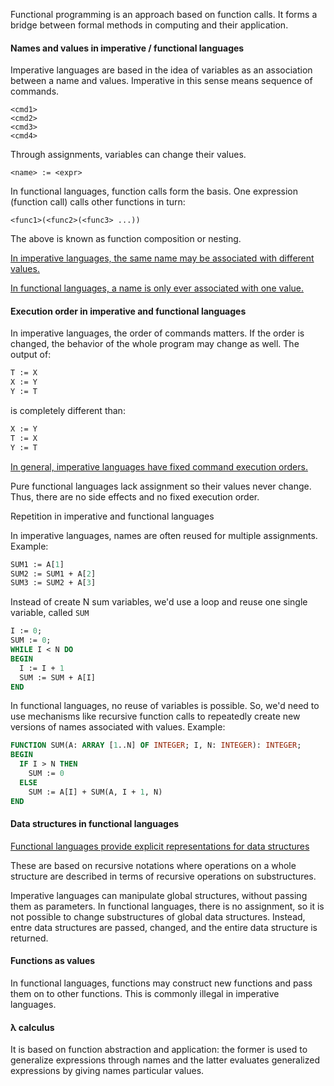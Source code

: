 Functional programming is an approach based on function calls. It forms a bridge between formal methods in computing and their application.

#### Names and values in imperative / functional languages

Imperative languages are based in the idea of variables as an association between a name and values. Imperative in this sense means sequence of commands.

    <cmd1>
    <cmd2>
    <cmd3>
    <cmd4>

Through assignments, variables can change their values.

    <name> := <expr>

In functional languages, function calls form the basis. One expression (function call) calls other functions in turn:

    <func1>(<func2>(<func3> ...))

The above is known as function composition or nesting.

<u>In imperative languages, the same name may be associated with different values.</u>

<u>In functional languages, a name is only ever associated with one value.</u>

#### Execution order in imperative and functional languages

In imperative languages, the order of commands matters. If the order is changed, the behavior of the whole program may change as well. The output of:

```pascal
T := X
X := Y
Y := T
```

is completely different than:

```pascal
X := Y
T := X
Y := T
```

<u>In general, imperative languages have fixed command execution orders.</u>

Pure functional languages lack assignment so their values never change. Thus, there are no side effects and no fixed execution order.

Repetition in imperative and functional languages

In imperative languages, names are often reused for multiple assignments. Example:

```pascal
SUM1 := A[1]
SUM2 := SUM1 + A[2]
SUM3 := SUM2 + A[3]
```

Instead of create N sum variables, we'd use a loop and reuse one single variable, called `SUM`

```pascal
I := 0;
SUM := 0;
WHILE I < N DO
BEGIN
  I := I + 1
  SUM := SUM + A[I]
END
```

In functional languages, no reuse of variables is possible. So, we'd need to use mechanisms like recursive function calls to repeatedly create new versions of names associated with values. Example:

```pascal
FUNCTION SUM(A: ARRAY [1..N] OF INTEGER; I, N: INTEGER): INTEGER;
BEGIN
  IF I > N THEN
    SUM := 0
  ELSE
  	SUM := A[I] + SUM(A, I + 1, N)
END
```

#### Data structures in functional languages

<u>Functional languages provide explicit representations for data structures</u>

These are based on recursive notations where operations on a whole structure are described in terms of recursive operations on substructures.

Imperative languages can manipulate global structures, without passing them as parameters. In functional languages, there is no assignment, so it is not possible to change substructures of global data structures. Instead, entre data structures are passed, changed, and the entire data structure is returned.

#### Functions as values

In functional languages, functions may construct new functions and pass them on to other functions. This is commonly illegal in imperative languages.

#### λ calculus

It is based on function abstraction and application: the former is used to generalize expressions through names and the latter evaluates generalized expressions by giving names particular values.